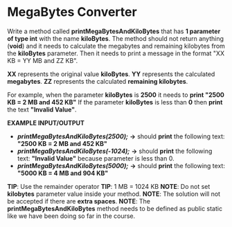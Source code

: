 # MegaBytes Converter

Write a method called **printMegaBytesAndKiloBytes** that has **1 parameter of type int** with the name **kiloBytes**.
The method should not return anything (**void**) and it needs to calculate the megabytes and remaining kilobytes from the **kiloBytes** parameter.
Then it needs to print a message in the format "XX KB = YY MB and ZZ KB".

**XX** represents the original value **kiloBytes**.
**YY** represents the calculated **megabytes**.
**ZZ** represents the calculated **remaining kilobytes**.

For example, when the parameter **kiloBytes** is **2500** it needs to **print "2500 KB = 2 MB and 452 KB"**
If the parameter **kiloBytes** is less than **0** then **print** the text **"Invalid Value"**.

**EXAMPLE INPUT/OUTPUT**

* **_printMegaBytesAndKiloBytes(2500);_** **→** should **print** the following text: **"2500 KB = 2 MB and 452 KB"**
* **_printMegaBytesAndKiloBytes(-1024);_** **→** should **print** the following text: **"Invalid Value"** because parameter is less than 0.
* **_printMegaBytesAndKiloBytes(5000);_** **→** should **print** the following text: **"5000 KB = 4 MB and 904 KB"**



**TIP**: Use the remainder operator
**TIP**: 1 MB = 1024 KB
**NOTE**: Do not set **kilobytes** parameter value inside your method.
**NOTE**: The solution will not be accepted if there are **extra spaces**.
**NOTE**: The **printMegaBytesAndKiloBytes** method  needs to be defined as public static ​like we have been doing so far in the course.
